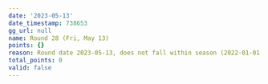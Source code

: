 ```yaml
---
date: '2023-05-13'
date_timestamp: 738653
gg_url: null
name: Round 28 (Fri, May 13)
points: {}
reason: Round date 2023-05-13, does not fall within season (2022-01-01 to 2022-12-30)
total_points: 0
valid: false
---
```

